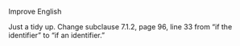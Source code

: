 Improve English

Just a tidy up. Change subclause 7.1.2, page 96, line 33 from “if the
identifier” to “if an identifier.”
